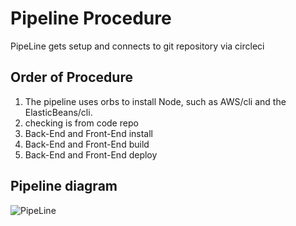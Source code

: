 # Pipeline Procedure
PipeLine gets setup and connects to git repository via circleci


## Order of Procedure

1. The pipeline uses orbs to install Node, such as  AWS/cli and the ElasticBeans/cli.
2. checking is from code repo
3. Back-End and Front-End install
4. Back-End and Front-End build
5. Back-End and Front-End deploy

## Pipeline diagram

![PipeLine](https://user-images.githubusercontent.com/67551590/189461060-8aa0d93c-2395-4459-a7a6-64a1fcd95b88.png)

